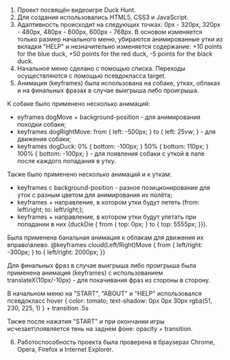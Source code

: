 1) Проект посвящён видеоигре Duck Hunt.
2) Для создания использовались HTML5, CSS3 и JavaScript.
3) Адаптивность происходит на следующих точках: 0px - 320px, 320px - 480px, 480px - 600px, 600px - 768px. В основом изменяется только размер начального меню, убираются анимированные утки из вкладки "HELP" и незначительно изменяется содержание: +10 points for the blue duck, +50 points for the red duck, -5 points for the black duck.
4) Начальное меню сделано с помощью списка. Переходы осуществляются с помощью псевдокласса target.
5) Анимация (keyframes) была использована на собаке, утках, облаках и на финальных фразах в случае выигрыша либо проигрыша.

К собаке было применено несколько анимаций:
- eyframes dogMove + background-position - для анимирования походки собаки;
- keyframes dogRightMove: from { left: -500px; } to { left: 25vw; } - для движения собаки;
- keyframes dogDuck: 0% { bottom: -100px; } 50% { bottom: 110px; } 100% { bottom: -100px; } - для появления собаки с уткой в лапе после каждого попадания в утку.

Также было применено несколько анимаций и к уткам:
- keyframes с background-position - разное позиционирование для уток с разным цветом для анимирования их полёта;
- keyframes + направление, в котором утки будут лететь (from: left\right; to: left\right;);
- keyframes + направление, в котором утки будут улетать при попадании в них (duckDie { from { top: 0px; } to { top: 5555px; }}).

Была применена банальная анимация к облакам для движения их вправо\влево. @keyframes cloud(Left/Right)Move { from { left/right: -300px; } to { left/right: 2000px; }}

Для финальных фраз в случае выигрыша либо проигрыша была применена анимация (keyframes) с использованием translateX(10px/-10px) - для покачивания фраз из стороны в сторону.

В начальном меню на "START", "ABOUT" и "HELP" использовался псевдокласс hover { color: tomato; text-shadow: 0px 0px 30px rgba(51, 230, 225, 1) } + transition .5s

Также после нажатия "START" и при окончании игры исчезает\появляется тень на заднем фоне: opacity + transition.

6) Работоспособность проекта была проверена в браузерах Chrome, Opera, Firefox и Internet Explorer.
